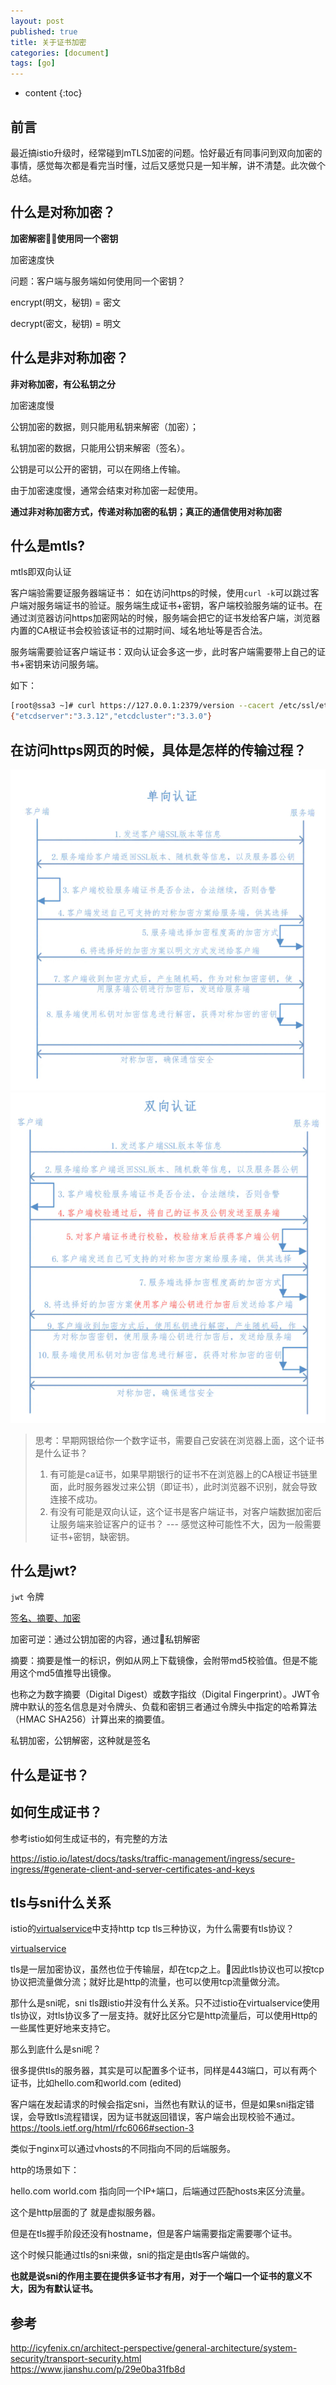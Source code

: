 ```yaml
---
layout: post
published: true
title: 关于证书加密
categories: [document]
tags: [go]
---
```

* content
{:toc}

## 前言

最近搞istio升级时，经常碰到mTLS加密的问题。恰好最近有同事问到双向加密的事情，感觉每次都是看完当时懂，过后又感觉只是一知半解，讲不清楚。此次做个总结。

## 什么是对称加密？

**加密解密使用同一个密钥**

加密速度快

问题：客户端与服务端如何使用同一个密钥？

encrypt(明文，秘钥) = 密文

decrypt(密文，秘钥) = 明文

## 什么是非对称加密？

**非对称加密，有公私钥之分**

加密速度慢

公钥加密的数据，则只能用私钥来解密（加密）；

私钥加密的数据，只能用公钥来解密（签名）。

公钥是可以公开的密钥，可以在网络上传输。

由于加密速度慢，通常会结束对称加密一起使用。

**通过非对称加密方式，传递对称加密的私钥；真正的通信使用对称加密**

## 什么是mtls?

mtls即双向认证  

客户端验需要证服务器端证书： 如在访问https的时候，使用`curl -k`可以跳过客户端对服务端证书的验证。服务端生成证书+密钥，客户端校验服务端的证书。在通过浏览器访问https加密网站的时候，服务端会把它的证书发给客户端，浏览器内置的CA根证书会校验该证书的过期时间、域名地址等是否合法。

服务端需要验证客户端证书：双向认证会多这一步，此时客户端需要带上自己的证书+密钥来访问服务端。

如下：

```bash
[root@ssa3 ~]# curl https://127.0.0.1:2379/version --cacert /etc/ssl/etcd/ssl/ca.pem --cert /etc/ssl/etcd/ssl/admin-ssa3.pem   --key /etc/ssl/etcd/ssl/admin-ssa3-key.pem
{"etcdserver":"3.3.12","etcdcluster":"3.3.0"}
```

## 在访问https网页的时候，具体是怎样的传输过程？

![单向认证](/images/单向加密.jpg)
![双向认证](/images/双向加密.jpg)

> 思考：早期网银给你一个数字证书，需要自己安装在浏览器上面，这个证书是什么证书？
> 1. 有可能是ca证书，如果早期银行的证书不在浏览器上的CA根证书链里面，此时服务器发过来公钥（即证书），此时浏览器不识别，就会导致连接不成功。
> 2. 有没有可能是双向认证，这个证书是客户端证书，对客户端数据加密后让服务端来验证客户的证书？  ---  感觉这种可能性不大，因为一般需要证书+密钥，缺密钥。

## 什么是jwt?

`jwt` 令牌

[签名、摘要、加密](http://icyfenix.cn/architect-perspective/general-architecture/system-security/transport-security.html#%E6%91%98%E8%A6%81%E3%80%81%E5%8A%A0%E5%AF%86%E4%B8%8E%E7%AD%BE%E5%90%8D)

加密可逆：通过公钥加密的内容，通过私钥解密

摘要：摘要是惟一的标识，例如从网上下载镜像，会附带md5校验值。但是不能用这个md5值推导出镜像。

也称之为数字摘要（Digital Digest）或数字指纹（Digital Fingerprint）。JWT令牌中默认的签名信息是对令牌头、负载和密钥三者通过令牌头中指定的哈希算法（HMAC SHA256）计算出来的摘要值。

私钥加密，公钥解密，这种就是签名

## 什么是证书？

## 如何生成证书？

参考istio如何生成证书的，有完整的方法

<https://istio.io/latest/docs/tasks/traffic-management/ingress/secure-ingress/#generate-client-and-server-certificates-and-keys>

## tls与sni什么关系

istio的[virtualservice](https://istio.io/latest/docs/reference/config/networking/virtual-service/#VirtualService)中支持http tcp tls三种协议，为什么需要有tls协议？

[virtualservice](/images/istio-vritualservice.jpg)

tls是一层加密协议，虽然也位于传输层，却在tcp之上。因此tls协议也可以按tcp协议把流量做分流；就好比是http的流量，也可以使用tcp流量做分流。

那什么是sni呢，sni tls跟istio并没有什么关系。只不过istio在virtualservice使用tls协议，对tls协议多了一层支持。就好比区分它是http流量后，可以使用Http的一些属性更好地来支持它。

那么到底什么是sni呢？

很多提供tls的服务器，其实是可以配置多个证书，同样是443端口，可以有两个证书，比如hello.com和world.com (edited) 

客户端在发起请求的时候会指定sni，当然也有默认的证书，但是如果sni指定错误，会导致tls流程错误，因为证书就返回错误，客户端会出现校验不通过。<https://tools.ietf.org/html/rfc6066#section-3>

类似于nginx可以通过vhosts的不同指向不同的后端服务。

http的场景如下：

hello.com world.com 指向同一个IP+端口，后端通过匹配hosts来区分流量。

这个是http层面的了 就是虚拟服务器。

但是在tls握手阶段还没有hostname，但是客户端需要指定需要哪个证书。

这个时候只能通过tls的sni来做，sni的指定是由tls客户端做的。

**也就是说sni的作用主要在提供多证书才有用，对于一个端口一个证书的意义不大，因为有默认证书。**

## 参考

<http://icyfenix.cn/architect-perspective/general-architecture/system-security/transport-security.html>  
<https://www.jianshu.com/p/29e0ba31fb8d>
